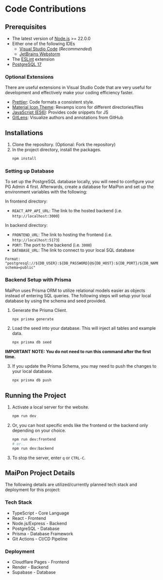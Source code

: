 # Code Contributions

## Prerequisites

- The latest version of [Node.js](https://nodejs.org/en) >= 22.0.0
- Either one of the following IDEs
  - [Visual Studio Code](https://code.visualstudio.com/) (*Recommended*)
  - [JetBrains Webstorm](https://www.jetbrains.com/webstorm/)
- The [ESLint](https://marketplace.visualstudio.com/items?itemName=dbaeumer.vscode-eslint) extension
- [PostgreSQL 17](https://www.postgresql.org/download/)

### Optional Extensions
There are useful extensions in Visual Studio Code that are very useful for development and effectively make your coding efficiency faster.
- [Prettier](https://marketplace.visualstudio.com/items?itemName=esbenp.prettier-vscode): Code formats a consistent style.
- [Material Icon Theme](https://marketplace.visualstudio.com/items?itemName=PKief.material-icon-theme): Revamps icons for different directories/files
- [JavaScript (ES6)](https://marketplace.visualstudio.com/items?itemName=xabikos.JavaScriptSnippets): Provides code snippets for JS
- [GitLens](https://marketplace.visualstudio.com/items?itemName=eamodio.gitlens): Visualize authors and annotations from GitHub

## Installations
1. Clone the repository. (Optional: Fork the repository)
2. In the project directory, install the packages.
    ```bash
    npm install
    ```

### Setting up Database
To set up the PostgreSQL database locally, you will need to configure your PG Admin 4 first. Afterwards, create a database for MaiPon and set up the environment variables with the following:

In frontend directory:
- `REACT_APP_API_URL`: The link to the hosted backend (i.e. `http://localhost:3000`)

In backend directory:
- `FRONTEND_URL`: The link to hosting the frontend (i.e. `http://localhost:5173`)
- `PORT`: The port to the backend (i.e. `3000`)
- `DATABASE_URL`: The link to connect to your local SQL database
``` 
Format: "postgresql://${DB_USER}:${DB_PASSWORD}@${DB_HOST}:${DB_PORT}/${DB_NAME}?schema=public"
```

### Backend Setup with Prisma
MaiPon uses Prisma ORM to utilize relational models easier as objects instead of entering SQL queries. The following steps will setup your local database by using the schema and seed provided.

1. Generate the Prisma Client.
    ```bash
    npx prisma generate
    ```
2. Load the seed into your database. This will inject all tables and example data.
    ```bash
    npx prisma db seed
    ```

**IMPORTANT NOTE: You do not need to run this command after the first time.**
    
3.  If you update the Prisma Schema, you may need to push the changes to your local database.
    ```bash
    npx prisma db push
    ```

## Running the Project
1. Activate a local server for the website.
    ```bash
    npm run dev
    ```
2. Or, you can host specific ends like the frontend or the backend only depending on your choice.
    ```bash
    npm run dev:frontend
    # or..
    npm run dev:backend
    ```
3. To stop the server, enter `q` or `CTRL-C`.

## MaiPon Project Details
The following details are utilized/currently planned tech stack and deployment for this project:

### Tech Stack
- TypeScript - Core Language
- React - Frontend
- Node.js/Express - Backend
- PostgreSQL - Database
- Prisma - Database Framework
- Git Actions - CI/CD Pipeline

### Deployment
- Cloudflare Pages - Frontend
- Render - Backend
- Supabase - Database

